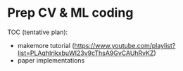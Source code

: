 # Prep CV & ML coding

TOC (tentative plan):
- makemore tutorial (https://www.youtube.com/playlist?list=PLAqhIrjkxbuWI23v9cThsA9GvCAUhRvKZ)
- paper implementations

